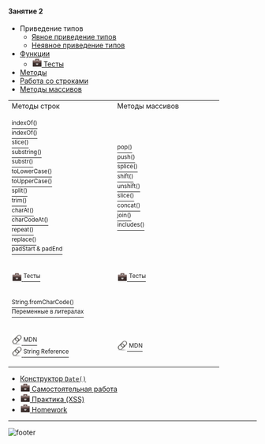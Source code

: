 [footer]: https://github.com/garevna/js-course/raw/master/images/a-level-ico.png?raw=true
[me30]: https://raw.githubusercontent.com/garevna/a-level-js-lessons/master/ico/myPhoto-30.png "Ⓒ Irina Fylyppova ( garevna ) 2019"
[hw-20]: https://raw.githubusercontent.com/garevna/a-level-js-lessons/master/ico/briefcase-20.png
[link-20]: https://raw.githubusercontent.com/garevna/a-level-js-lessons/master/ico/link-20.png
[dir-20]: https://raw.githubusercontent.com/garevna/a-level-js-lessons/master/ico/folder-20.png


#### Занятие 2

* Приведение типов
    * [Явное приведение типов](../md/Explicit-type-conversion.md)
    * [Неявное приведение типов](../md/Implicit-type-conversion.md)
* [Функции](../md/function.md)
    * [![hw-20] Тесты](https://garevna.github.io/js-quiz/#function)
* [Методы](../md/method.md)
* [Работа со строками](../md/Strings-methods.md)
* [Методы массивов](../md/Array-methods.md)

<table><tr>
<td>Методы строк</td><td>Методы массивов</td></tr>
<tr><td width="200">

[<sup>indexOf()</sup>](../md/Strings-methods-indexOf.md)<br/>
[<sup>indexOf()</sup>](../md/Strings-methods-indexOf.md)<br/>
[<sup>slice()</sup>](../md/Strings-methods-slice.md)<br/>
[<sup>substring()</sup>](../md/Strings-methods-substring.md)<br/>
[<sup>substr()</sup>](../md/Strings-methods-substr.md)<br/>
[<sup>toLowerCase()</sup>](../md/Strings-methods-toLowerCase.md)<br/>
[<sup>toUpperCase()</sup>](../md/Strings-methods-toUpperCase.md)<br/>
[<sup>split()</sup>](../md/Strings-methods-split.md)<br/>
[<sup>trim()</sup>](../md/Strings-methods-trim.md)<br/>
[<sup>charAt()</sup>](../md/Strings-methods-charAt.md)<br/>
[<sup>charCodeAt()</sup>](../md/Strings-methods-charCodeAt.md)<br/>
[<sup>repeat()</sup>](../md/Strings-methods-repeat.md)<br/>
[<sup>replace()</sup>](../md/Strings-methods-replace.md)<br/>
[<sup>padStart & padEnd</sup>](../md/Strings-methods-padStart-padEnd.md)
</td>
<td width="200">

[<sup>pop()</sup>](../md/Array-methods-pop.md)<br/>
[<sup>push()</sup>](../md/Array-methods-push.md)<br/>
[<sup>splice()</sup>](../md/Array-methods-splice.md)<br/>
[<sup>shift()</sup>](../md/Array-methods-shift.md)<br/>
[<sup>unshift()</sup>](../md/Array-methods-unshift.md)<br/>
[<sup>slice()</sup>](../md/Array-methods-slice.md)<br/>
[<sup>concat()</sup>](../md/Array-methods-concat.md)<br/>
[<sup>join()</sup>](../md/Array-methods-join.md)<br/>
[<sup>includes()</sup>](../md/Array-methods-includes.md)
</td></tr>
<tr><td>

[![hw-20] <sup>Тесты</sup>](https://garevna.github.io/js-quiz/#stringMethods)<br/>
</td><td>

[![hw-20] <sup>Тесты</sup>](https://garevna.github.io/js-quiz/#arrayMethods)<br/>
</td></tr>
<tr><td>

[<sup>String.fromCharCode()</sup>](../md/String-fromCharCode.md)<br/>
[<sup>Переменные в литералах</sup>](../md/Strings-vars-and-literals.md)
</td><td></td></tr>
<tr><td>

[![link-20] <sup>MDN</sup>](https://developer.mozilla.org/ru/docs/Web/JavaScript/Reference/Global_Objects/String "Открывайте в новой вкладке")<br/>
[![link-20] <sup>String Reference</sup>](https://www.w3schools.com/jsref/jsref_obj_string.asp "Открывайте в новой вкладке")
</td>
<td>

[![link-20] <sup>MDN</sup>](https://developer.mozilla.org/ru/docs/Web/JavaScript/Reference/Global_Objects/Array "Открывайте в новой вкладке")<br/>
</tr></table>

* [Конструктор `Date()`](../md/Date-constructor.md)
* [![hw-20] Самостоятельная работа](../md/self-work-02.md)
* [![hw-20] Практика (XSS)](../md/XSS.md)
* [![hw-20] Homework](../md/hw-02.md)

_________________________________________________________________________

![footer]
